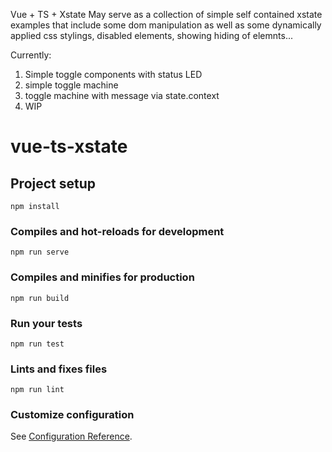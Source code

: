 Vue + TS + XstateMay serve as a collection of simple self contained xstate examples that include some dom manipulation as well as some dynamically applied css stylings, disabled elements, showing hiding of elemnts...Currently:1.  Simple toggle components with status LED  1. simple toggle machine  2. toggle machine with message via state.context2. WIP# vue-ts-xstate## Project setup```npm install```### Compiles and hot-reloads for development```npm run serve```### Compiles and minifies for production```npm run build```### Run your tests```npm run test```### Lints and fixes files```npm run lint```### Customize configurationSee [Configuration Reference](https://cli.vuejs.org/config/).